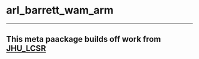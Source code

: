 # arl_barrett_wam_arm

--------------------------------------------------------------------------------------------------------------------------------------------------------------------------
This meta paackage builds off work from [JHU_LCSR](https://github.com/jhu-lcsr/barrett_model)
--------------------------------------------------------------------------------------------------------------------------------------------------------------------------